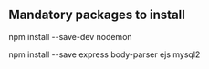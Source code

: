 ## Mandatory packages to install

npm install --save-dev nodemon

npm install --save express body-parser ejs mysql2
